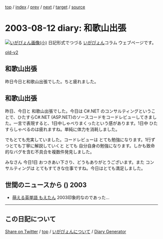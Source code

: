 [top](https://igapyon.github.io/diary/) 
 / [index](https://igapyon.github.io/diary/2003/index.html) 
 / [prev](https://igapyon.github.io/diary/2003/ig030809.html) 
 / [next](https://igapyon.github.io/diary/2003/ig030813.html) 
 / [target](https://igapyon.github.io/diary/2003/ig030812.html) 
 / [source](https://github.com/igapyon/diary/blob/gh-pages/2003/ig030812.html.src.md) 

2003-08-12 diary: 和歌山出張
=====================================================================================================
[![いがぴょん画像(小)](https://igapyon.github.io/diary/images/iga200306s.jpg "いがぴょん")](https://igapyon.github.io/diary/memo/memoigapyon.html) 日記形式でつづる [いがぴょん](https://igapyon.github.io/diary/memo/memoigapyon.html)コラム ウェブページです。

[old-v2](ig030812-orig.html)

## 和歌山出張

昨日今日と和歌山出張でした。ちと疲れました。


## 和歌山出張

昨日、今日と 和歌山出張でした。今日は C#.NET のコンサルティングということで、ひたすらC#.NET (ASP.NET)のソースコードをコードレビューしてきました。一言で表現すると、1日中しゃべりまくったという感があります。1日中 ひたすらしゃべるのは疲れますね。単純に体力を消耗しました。

でもとても充実していました。コードレビューは とても勉強になります。1行ずつとても丁寧に解説していくと とても 自分自身の勉強になります。しかも致命的なバグを含む不具合を複数件発見しました。

みなさん 今日1日 おつきあい下さり、どうもありがとうございます。また コンサルティングは とてもすてきな仕事ですね。今日はとても満足しました。

## 世間のニュースから () 2003

* [萌える英単語 もえたん](http://www.sansaibooks.co.jp/temps/moetan.html)  2003印象的なのであった…

----------------------------------------------------------------------------------------------------

## この日記について

[Share on Twitter](https://twitter.com/intent/tweet?hashtags=igapyon%2Cdiary%2C%E3%81%84%E3%81%8C%E3%81%B4%E3%82%87%E3%82%93&text=%E5%92%8C%E6%AD%8C%E5%B1%B1%E5%87%BA%E5%BC%B5&url=https%3A%2F%2Figapyon.github.io%2Fdiary%2F2003%2Fig030812.html) / [top](../index.html) / [いがぴょんについて](https://igapyon.github.io/diary/memo/memoigapyon.html) / [Diary Generator](https://github.com/igapyon/igapyonv3)
